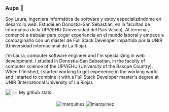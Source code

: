 ### Aupa 🤟

Soy Laura, ingeniera informática de software y estoy especializándome en desarrollo web. Estudié en Donostia-San Sebastián, en la facultad de informática de la UPV/EHU (Universidad del Pais Vasco). Al terminar, comencé a trabajar para coger experiencia en el mundo laboral y empece a compaginarlo con un máster de Full Stack Developer impartido por la UNIR (Universidad Internacional de La Rioja).

I'm Laura, computer software engineer and I'm specializing in web development. I studied in Donostia-San Sebastian, in the faculty of computer science of the UPV/EHU (University of the Basque Country). When I finished, I started working to get experience in the working world and I started to combine it with a Full Stack Developer master's degree at UNIR (International University of La Rioja).

<a href="https://www.linkedin.com/in/laura-marquinez-sedano/">
  <img align="left" alt="Laura's LinkedIN" width="22px" src="https://raw.githubusercontent.com/peterthehan/peterthehan/master/assets/linkedin.svg" />
</a>

<!--
**lmarquinez/lmarquinez** is a ✨ _special_ ✨ repository because its `README.md` (this file) appears on your GitHub profile.

Here are some ideas to get you started:

- 🔭 I’m currently working on ...
- 🌱 I’m currently learning ...
- 👯 I’m looking to collaborate on ...
- 🤔 I’m looking for help with ...
- 💬 Ask me about ...
- 📫 How to reach me: ...
- 😄 Pronouns: ...
- ⚡ Fun fact: ...
-->

📈 My github stats

<p align="center"> 
  <img src="https://github-readme-stats.vercel.app/api?username=lmarquinez&show_icons=true&theme=gotham" alt="lmarquinez" />
  <img src="https://github-readme-stats.vercel.app/api/top-langs/?username=lmarquinez&layout=compact&theme=gotham" alt="lmarquinez" />
</p>

